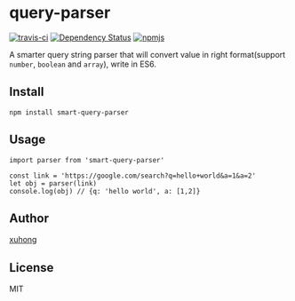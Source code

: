 # query-parser
[![travis-ci](https://travis-ci.org/xuhong/query-parser.svg?branch=master)](https://travis-ci.org/xuhong/query-parser)
[![Dependency Status](https://dependencyci.com/github/xuhong/query-parser/badge)](https://dependencyci.com/github/xuhong/query-parser)
[![npmjs](https://nodei.co/npm/smart-query-parser.png?mini=true)](https://www.npmjs.com/package/smart-query-parser)

A smarter query string parser that will convert value in right format(support `number`, `boolean` and `array`), write in ES6.

## Install
```
npm install smart-query-parser
```

## Usage
```
import parser from 'smart-query-parser'

const link = 'https://google.com/search?q=hello+world&a=1&a=2'
let obj = parser(link)
console.log(obj) // {q: 'hello world', a: [1,2]}
```

## Author
[xuhong](https://github.com/xuhong)

## License
MIT
